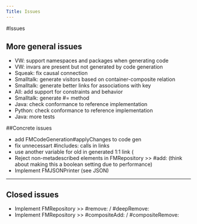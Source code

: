 ```yaml
---
Title: Issues
---
```

#Issues
## More general issues


-  VW: support namespaces and packages when generating code
-  VW: invars are present but not generated by code generation
-  Squeak: fix causal connection
-  Smalltalk: generate visitors based on container-composite relation
-  Smalltalk: generate better links for associations with key
-  All: add support for constraints and behavior
-  Smalltalk: generate #= method
-  Java: check conformance to reference implementation
-  Python: check conformance to reference implementation
-  Java: more tests

##Concrete issues


-  add FMCodeGeneration#applyChanges to code gen
-  fix unnecessart #includes: calls in links
-  use another variable for old in generated 1:1 link (
-  Reject non-metadescribed elements in FMRepository >> #add: (think about making this a boolean setting due to performance)
-  Implement FMJSONPrinter (see JSON)


---

## Closed issues


-  Implement FMRepository >> #remove: / #deepRemove: 
-  Implement FMRepository >> #compositeAdd: / #compositeRemove:
